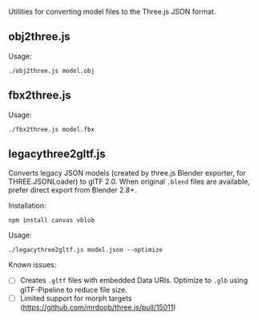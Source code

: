Utilities for converting model files to the Three.js JSON format.

## obj2three.js

Usage:

```
./obj2three.js model.obj
```

## fbx2three.js

Usage:

```
./fbx2three.js model.fbx
```

## legacythree2gltf.js

Converts legacy JSON models (created by three.js Blender exporter, for THREE.JSONLoader) to glTF 2.0. When original `.blend` files are available, prefer direct export from Blender 2.8+.

Installation:

```
npm install canvas vblob
```

Usage:

```
./legacythree2gltf.js model.json --optimize
```

Known issues:
- [ ] Creates `.gltf` files with embedded Data URIs. Optimize to `.glb` using glTF-Pipeline to reduce file size.
- [ ] Limited support for morph targets (https://github.com/mrdoob/three.js/pull/15011)
